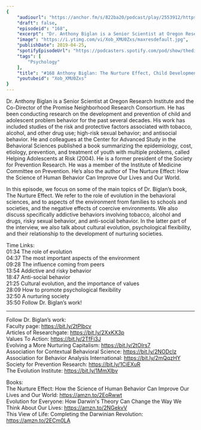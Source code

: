 ```yaml
---
{
	"audiourl": "https://anchor.fm/s/822ba20/podcast/play/2553912/https%3A%2F%2Fd3ctxlq1ktw2nl.cloudfront.net%2Fstaging%2F2019-2-5%2F10836532-44100-2-c2bef89e9305.m4a",
	"draft": false,
	"episodeid": "168",
	"excerpt": "Dr. Anthony Biglan is a Senior Scientist at Oregon Research Institute and the Co-Director of the Promise Neighborhood Research Consortium. He has been conducting research on the development and prevention of child and adolescent problem behavior for the past several decades. His work has included studies of the risk and protective factors associated with tobacco, alcohol, and other drug use; high-risk sexual behavior; and antisocial behavior. He and colleagues at the Center for Advanced Study in the Behavioral Sciences published a book summarizing the epidemiology, cost, etiology, prevention, and treatment of youth with multiple problems, called Helping Adolescents at Risk (2004). He is a former president of the Society for Prevention Research. He was a member of the Institute of Medicine Committee on Prevention. He’s also the author of The Nurture Effect: How the Science of Human Behavior Can Improve Our Lives and Our World.",
	"image": "https://i.ytimg.com/vi/Xob_XMU0Zxs/maxresdefault.jpg",
	"publishDate": 2019-04-25,
	"spotifyEpisodeUrl": "https://podcasters.spotify.com/pod/show/thedissenter/episodes/168-Anthony-Biglan-The-Nurture-Effect--Child-Development--and-Nurturing-Societies-e3cejo",
	"tags": [
		"Psychology"
	],
	"title": "#168 Anthony Biglan: The Nurture Effect, Child Development, and Nurturing Societies",
	"youtubeid": "Xob_XMU0Zxs"
}
---
```

Dr. Anthony Biglan is a Senior Scientist at Oregon Research Institute and the Co-Director of the Promise Neighborhood Research Consortium. He has been conducting research on the development and prevention of child and adolescent problem behavior for the past several decades. His work has included studies of the risk and protective factors associated with tobacco, alcohol, and other drug use; high-risk sexual behavior; and antisocial behavior. He and colleagues at the Center for Advanced Study in the Behavioral Sciences published a book summarizing the epidemiology, cost, etiology, prevention, and treatment of youth with multiple problems, called Helping Adolescents at Risk (2004). He is a former president of the Society for Prevention Research. He was a member of the Institute of Medicine Committee on Prevention. He’s also the author of The Nurture Effect: How the Science of Human Behavior Can Improve Our Lives and Our World.

In this episode, we focus on some of the main topics of Dr. Biglan’s book, The Nurture Effect. We refer to the role of evolution in the behavioral sciences, and to aspects of the environment from families to schools and societies, and the negative effects of coercive environments. We also discuss specifically addictive behaviors involving tobacco, alcohol and drugs, risky sexual behavior, and anti-social behavior. In the latter part of the interview, we also talk about cultural evolution, psychological flexibility, and their relationship to the development of nurturing societies.

Time Links:  
<time>01:34</time> The role of evolution  
<time>04:37</time> The most important aspects of the environment           
<time>09:28</time> The influence coming from peers                     
<time>13:54</time> Addictive and risky behavior                
<time>18:47</time> Anti-social behavior                    
<time>21:25</time> Cultural evolution, and the importance of values             
<time>28:09</time> How to promote psychological flexibility       
<time>32:50</time> A nurturing society          
<time>35:50</time> Follow Dr. Biglan’s work!

---

Follow Dr. Biglan’s work:  
Faculty page: https://bit.ly/2tPIbcv  
Articles of Researchgate: https://bit.ly/2XxKX3p  
Values To Action: https://bit.ly/2TfFi3J  
Evolving a More Nurturing Capitalism: https://bit.ly/2tOIrs7  
Association for Contextual Behavioral Science: https://bit.ly/2NODclz  
Association for Behavior Analysis International: https://bit.ly/2mQqzHY  
Society for Prevention Research: https://bit.ly/1CiEXuR  
The Evolution Institute: https://bit.ly/1MmXlbv

Books:  
The Nurture Effect: How the Science of Human Behavior Can Improve Our Lives and Our World: https://amzn.to/2EoRwwt  
Evolution for Everyone: How Darwin's Theory Can Change the Way We Think About Our Lives: https://amzn.to/2NGekvV  
This View of Life: Completing the Darwinian Revolution: https://amzn.to/2ECm0LA

